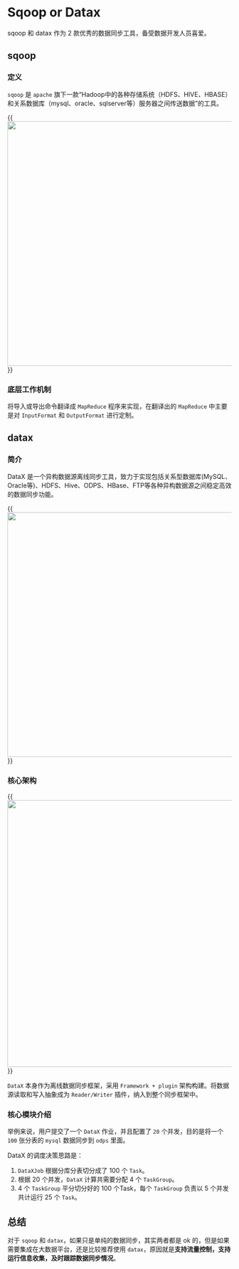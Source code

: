 # Sqoop or Datax


sqoop 和 datax 作为 2 款优秀的数据同步工具，备受数据开发人员喜爱。
<!--more-->

## sqoop

### 定义

`sqoop` 是 `apache` 旗下一款“Hadoop中的各种存储系统（HDFS、HIVE、HBASE） 和关系数据库（mysql、oracle、sqlserver等）服务器之间传送数据”的工具。

{{<image src="/images/sqoop.png" caption="sqoop" width="550">}}

### 底层工作机制

将导入或导出命令翻译成 `MapReduce` 程序来实现，在翻译出的 `MapReduce` 中主要是对 `InputFormat` 和 `OutputFormat` 进行定制。

## datax

### 简介

DataX 是一个异构数据源离线同步工具，致力于实现包括关系型数据库(MySQL、Oracle等)、HDFS、Hive、ODPS、HBase、FTP等各种异构数据源之间稳定高效的数据同步功能。

{{<image src="/images/DataX.png" caption="DataX" width="550">}}

### 核心架构

{{<image src="/images/核心架构.png" caption="核心架构" width="600">}}

`DataX` 本身作为离线数据同步框架，采用 `Framework + plugin` 架构构建。将数据源读取和写入抽象成为 `Reader/Writer` 插件，纳入到整个同步框架中。

### 核心模块介绍

举例来说，用户提交了一个 `DataX` 作业，并且配置了 `20` 个并发，目的是将一个 `100` 张分表的 `mysql` 数据同步到 `odps` 里面。

DataX 的调度决策思路是：

1. `DataXJob` 根据分库分表切分成了 100 个 `Task`。
1. 根据 20 个并发，`DataX` 计算共需要分配 4 个 `TaskGroup`。
1. 4 个 `TaskGroup` 平分切分好的 100 个Task，每个 `TaskGroup` 负责以 5 个并发共计运行 25 个 `Task`。

## 总结 

对于 `sqoop` 和 `datax`，如果只是单纯的数据同步，其实两者都是 ok 的，但是如果需要集成在大数据平台，还是比较推荐使用 `datax`，原因就是**支持流量控制，支持运行信息收集，及时跟踪数据同步情况**。


















